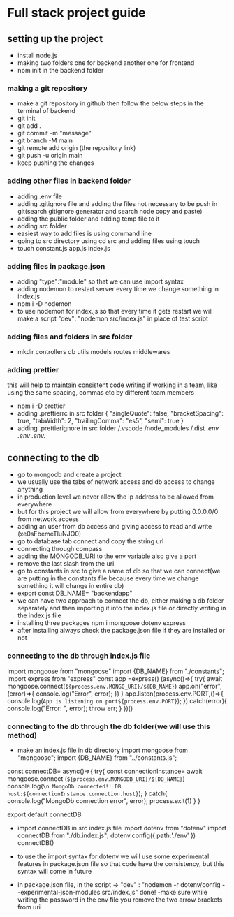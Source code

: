 <!-- Here we will maintain the note of making the full stack project from start to finish -->
# Full stack project guide

## setting up the project
- install node.js
- making two folders one for backend another one for frontend
- npm init in the backend folder
### making a git repository
- make a git repository in github then follow the below steps in the terminal of backend
- git init
- git add .
- git commit -m "message"
- git branch -M main
- git remote add origin (the repository link)
- git push -u origin main
- keep pushing the changes
### adding other files in backend folder
- adding .env file
- adding .gitignore file and adding the files not necessary 
to be push in git(search gitignore generator and search node
copy and paste)
- adding the public folder and adding temp file to it
- adding src folder
- easiest way to add files is using command line
- going to src directory using cd src and adding files using touch
- touch constant.js app.js index.js

### adding files in package.json
- adding "type":"module" so that we can use import syntax
- adding nodemon to restart server every time we change something
in index.js
- npm i -D nodemon 
- to use nodemon for index.js so that every time it gets restart
we will make a script
"dev": "nodemon src/index.js" in place of test script

### adding files and folders in src folder
- mkdir controllers db utils models routes middlewares

### adding prettier
this will help to maintain consistent code writing if working in a 
team, like using the same spacing, commas etc by different team members
- npm i -D prettier
- adding .prettierrc in src folder
    {
    "singleQuote": false,
    "bracketSpacing": true,
    "tabWidth": 2,
    "trailingComma": "es5",
    "semi": true
    }
- adding .prettierignore in src folder
    /.vscode
    /node_modules
    /.dist
    *.env
    .env
    .env.*
## connecting to the db
- go to mongodb and create a project
- we usually use the tabs of network access and db access to change anything
- in production level we never allow the ip address to be allowed from everywhere
- but for this project we will allow from everywhere by putting 0.0.0.0/0 from network access
- adding an user from db access and giving access to read and write (xe0sFbemeTluNJO0)
- go to database tab connect and copy the string url 
- connecting through compass
- adding the MONGODB_URI to the env variable also give a port
- remove the last slash from the uri
- go to constants in src to give a name of db so that we can connect(we are putting 
in the constants file because every time we change something it will change in entire db)
- export const DB_NAME= "backendapp"
- we can have two approach to connect the db, either making a db folder separately and then 
importing it into the index.js file or directly writing in the index.js file
- installing three packages npm i mongoose dotenv express
- after installing always check the package.json file if they are installed or not
### connecting to the db through index.js file

import mongoose from "mongoose"
import {DB_NAME} from "./constants";
import express from "express"
const app =express()
(async()=>{
    try{
        await mongoose.connect(`${process.env.MONGO_URI}/${DB_NAME}`)
        app.on("error",(error)=>{
            console.log("Error", error);
            })
    }
    app.listen(process.env.PORT,()=>{
        console.log(`App is listening on port${process.env.PORT}`);
    })
    catch(error){
        console.log("Error: ", error);
        throw err;
    }
})()

### connecting to the db through the db folder(we will use this method)
- make an index.js file in db directory
import mongoose from "mongoose";
import {DB_NAME} from "../constants.js";

const connectDB= async()=>{
    try{
        const connectionInstance= await mongoose.connect
        (`${process.env.MONGODB_URI}/${DB_NAME}`)
        console.log(`\n MongoDb connected!! DB host:${connectionInstance.connection.host}`);
    }
    catch{
        console.log("MongoDb connection error", error);
        process.exit(1)
    }
}

export default connectDB
- import connectDB in src index.js file
import dotenv from "dotenv"
import connectDB from "./db.index.js";
dotenv.config({
    path:'./env'
})
connectDB()

- to use the import syntax for dotenv we will use some experimental features
in package.json file so that code have the consistency, but this syntax will come in future
- in package.json file, in the script ->
"dev" : "nodemon -r dotenv/config --experimental-json-modules src/index.js"
done!
-make sure while writing the password in the env file you remove the two arrow brackets from uri
